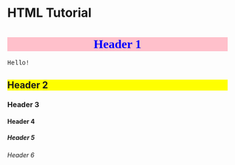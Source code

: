 # HTML Tutorial
<!DOCTYPE html>
<html>
<body>
 
<h1 style="color:blue;font-family:tahoma;background-color:pink;text-align:center;">Header 1</h1>
  <p style="font-family:courier;">Hello!</p>
<h2 style="background-color:yellow;">Header 2</h2>
<h3>Header 3</h3>
<h4>Header 4</h4>
<h5>Header 5</h5>
<h6>Header 6</h6>
 

  
  
</body>
</htlm>
